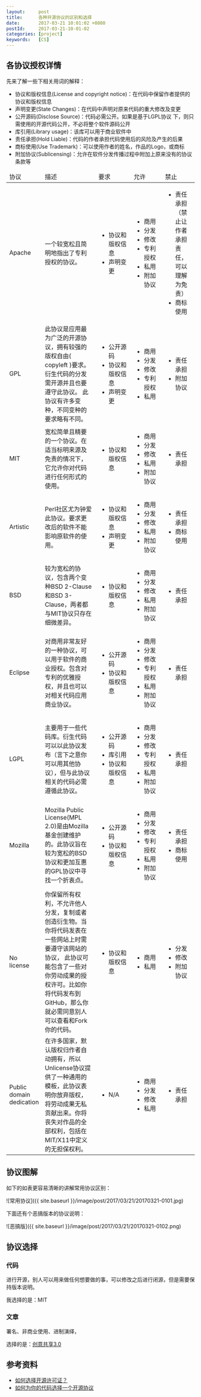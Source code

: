 ```yaml
---
layout:     post
title:      各种开源协议的区别和选择
date:       2017-03-21 10:01:02 +0800
postId:     2017-03-21-10-01-02
categories: [project]
keywords:   [CS]
---
```


## 各协议授权详情

先来了解一些下相关用词的解释：

* 协议和版权信息(License and copyright notice)：在代码中保留作者提供的协议和版权信息
* 声明变更(State Changes)：在代码中声明对原来代码的重大修改及变更
* 公开源码(Disclose Source)：代码必需公开。如果是基于LGPL协议 下，则只需使用的开源代码公开，不必将整个软件源码公开
* 库引用(Library usage)：该库可以用于商业软件中
* 责任承担(Hold Liable)：代码的作者承担代码使用后的风险及产生的后果
* 商标使用(Use Trademark)：可以使用作者的姓名，作品的Logo，或商标
* 附加协议(Sublicensing)：允许在软件分发传播过程中附加上原来没有的协议条款等

<table>
    <thead>
    <tr>
        <td width="14%">协议</td>
        <td width="30%">描述</td>
        <td width="20%">要求</td>
        <td width="18%">允许</td>
        <td width="18%">禁止</td>
    </tr>
    </thead>
    <tbody>
    <tr>
        <td>
            Apache
        </td>
        <td>
            一个较宽松且简明地指出了专利授权的协议。
        </td>
        <td>
            <ul>
                <li>协议和版权信息</li>
                <li>声明变更</li>
            </ul>
        </td>
        <td>
            <ul>
                <li>商用</li>
                <li>分发</li>
                <li>修改</li>
                <li>专利授权</li>
                <li>私用</li>
                <li>附加协议</li>
            </ul>
        </td>
        <td>
            <ul>
                <li>责任承担（禁止让作者承担责任，可以理解为免责）</li>
                <li>商标使用</li>
            </ul>
        </td>
    </tr>
    <tr>
        <td>
            GPL
        </td>
        <td>
            此协议是应用最为广泛的开源协议，拥有较强的版权自由( copyleft )要求。衍生代码的分发需开源并且也要遵守此协议。
            此协议有许多变种，不同变种的要求略有不同。
        </td>
        <td>
            <ul>
                <li>公开源码</li>
                <li>协议和版权信息</li>
                <li>声明变更</li>
            </ul>
        </td>
        <td>
            <ul>
                <li>商用</li>
                <li>分发</li>
                <li>修改</li>
                <li>专利授权</li>
                <li>私用</li>
            </ul>
        </td>
        <td>
            <ul>
                <li>责任承担</li>
                <li>附加协议</li>
            </ul>
        </td>
    </tr>
    <tr>
        <td>
            MIT
        </td>
        <td>
            宽松简单且精要的一个协议。在适当标明来源及免责的情况下，它允许你对代码进行任何形式的使用。
        </td>
        <td>
            <ul>
                <li>协议和版权信息</li>
            </ul>
        </td>
        <td>
            <ul>
                <li>商用</li>
                <li>分发</li>
                <li>修改</li>
                <li>私用</li>
                <li>附加协议</li>
            </ul>
        </td>
        <td>
            <ul>
                <li>责任承担</li>
            </ul>
        </td>
    </tr>
    <tr>
        <td>
            Artistic
        </td>
        <td>
            Perl社区尤为钟爱此协议。要求更改后的软件不能影响原软件的使用。
        </td>
        <td>
            <ul>
                <li>协议和版权信息</li>
                <li>声明变更</li>
            </ul>
        </td>
        <td>
            <ul>
                <li>商用</li>
                <li>分发</li>
                <li>修改</li>
                <li>私用</li>
                <li>附加协议</li>
            </ul>
        </td>
        <td>
            <ul>
                <li>责任承担</li>
                <li>商标使用</li>
            </ul>
        </td>
    </tr>
    <tr>
        <td>
            BSD
        </td>
        <td>
            较为宽松的协议，包含两个变种BSD 2-Clause 和BSD 3-Clause，两者都与MIT协议只存在细微差异。
        </td>
        <td>
            <ul>
                <li>协议和版权信息</li>
            </ul>
        </td>
        <td>
            <ul>
                <li>商用</li>
                <li>分发</li>
                <li>修改</li>
                <li>私用</li>
                <li>附加协议</li>
            </ul>
        </td>
        <td>
            <ul>
                <li>责任承担</li>
            </ul>
        </td>
    </tr>
    <tr>
        <td>
            Eclipse
        </td>
        <td>
            对商用非常友好的一种协议，可以用于软件的商业授权。包含对专利的优雅授权，并且也可以对相关代码应用商业协议。
        </td>
        <td>
            <ul>
                <li>公开源码</li>
                <li>协议和版权信息</li>
            </ul>
        </td>
        <td>
            <ul>
                <li>商用</li>
                <li>分发</li>
                <li>修改</li>
                <li>专利授权</li>
                <li>私用</li>
                <li>附加协议</li>
            </ul>
        </td>
        <td>
            <ul>
                <li>责任承担</li>
            </ul>
        </td>
    </tr>
    <tr>
        <td>
            LGPL
        </td>
        <td>
            主要用于一些代码库。衍生代码可以以此协议发布（言下之意你可以用其他协议），但与此协议相关的代码必需遵循此协议。
        </td>
        <td>
            <ul>
                <li>公开源码</li>
                <li>库引用</li>
                <li>协议和版权信息</li>
            </ul>
        </td>
        <td>
            <ul>
                <li>商用</li>
                <li>分发</li>
                <li>修改</li>
                <li>专利授权</li>
                <li>私用</li>
                <li>附加协议</li>
            </ul>
        </td>
        <td>
            <ul>
                <li>责任承担</li>
            </ul>
        </td>
    </tr>
    <tr>
        <td>
            Mozilla
        </td>
        <td>
            Mozilla Public License(MPL 2.0)是由Mozilla基金创建维护的。此协议旨在较为宽松的BSD协议和更加互惠的GPL协议中寻找一个折衷点。
        </td>
        <td>
            <ul>
                <li>公开源码</li>
                <li>协议和版权信息</li>
            </ul>
        </td>
        <td>
            <ul>
                <li>商用</li>
                <li>分发</li>
                <li>修改</li>
                <li>专利授权</li>
                <li>私用</li>
                <li>附加协议</li>
            </ul>
        </td>
        <td>
            <ul>
                <li>责任承担</li>
                <li>商标使用</li>
            </ul>
        </td>
    </tr>
    <tr>
        <td>
            No license
        </td>
        <td>
            你保留所有权利，不允许他人分发，复制或者创造衍生物。当你将代码发表在一些网站上时需要遵守该网站的协议，
            此协议可能包含了一些对你劳动成果的授权许可。比如你将代码发布到GitHub，那么你就必需同意别人可以查看和Fork你的代码。
        </td>
        <td>
            <ul>
                <li>协议和版权信息</li>
            </ul>
        </td>
        <td>
            <ul>
                <li>商用</li>
                <li>私用</li>
            </ul>
        </td>
        <td>
            <ul>
                <li>分发</li>
                <li>修改</li>
                <li>附加协议</li>
            </ul>
        </td>
    </tr>
    <tr>
        <td>
            Public domain dedication
        </td>
        <td>
            在许多国家，默认版权归作者自动拥有，所以Unlicense协议提供了一种通用的模板，此协议表明你放弃版权，
            将劳动成果无私贡献出来。你将丧失对作品的全部权利，包括在MIT/X11中定义的无担保权利。
        </td>
        <td>
            <ul>
                <li>N/A</li>
            </ul>
        </td>
        <td>
            <ul>
                <li>商用</li>
                <li>分发</li>
                <li>修改</li>
                <li>私用</li>
            </ul>
        </td>
        <td>
            <ul>
                <li>责任承担</li>
            </ul>
        </td>
    </tr>
    </tbody>
</table>

## 协议图解

如下的如表更容易清晰的讲解常用协议区别：

![常用协议]({{ site.baseurl }}/image/post/2017/03/21/20170321-0101.jpg)


下面还有个恶搞版本的协议说明：

![恶搞版]({{ site.baseurl }}/image/post/2017/03/21/20170321-0102.png)

## 协议选择

### 代码

进行开源，别人可以用来做任何想要做的事，可以修改之后进行闭源，但是需要保持版本说明。

我选择的是：MIT

### 文章

署名、非商业使用、进制演绎，

选择的是：[创意共享3.0](https://creativecommons.org/licenses/by-nc-nd/3.0/deed.zh)

## 参考资料

* [如何选择开源许可证？](http://www.ruanyifeng.com/blog/2011/05/how_to_choose_free_software_licenses.html)
* [如何为你的代码选择一个开源协议](http://www.cnblogs.com/Wayou/p/how_to_choose_a_license.html)
